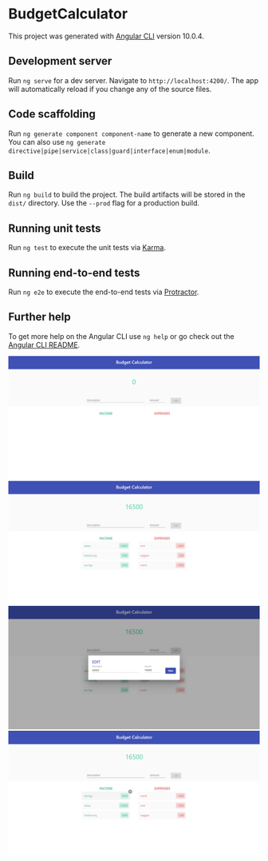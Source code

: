 # BudgetCalculator

This project was generated with [Angular CLI](https://github.com/angular/angular-cli) version 10.0.4.

## Development server

Run `ng serve` for a dev server. Navigate to `http://localhost:4200/`. The app will automatically reload if you change any of the source files.

## Code scaffolding

Run `ng generate component component-name` to generate a new component. You can also use `ng generate directive|pipe|service|class|guard|interface|enum|module`.

## Build

Run `ng build` to build the project. The build artifacts will be stored in the `dist/` directory. Use the `--prod` flag for a production build.

## Running unit tests

Run `ng test` to execute the unit tests via [Karma](https://karma-runner.github.io).

## Running end-to-end tests

Run `ng e2e` to execute the end-to-end tests via [Protractor](http://www.protractortest.org/).

## Further help

To get more help on the Angular CLI use `ng help` or go check out the [Angular CLI README](https://github.com/angular/angular-cli/blob/master/README.md).

[initial]: https://github.com/akarshs27/Budget-Calculator/blob/master/src/assets/empty.png
[filled]: https://github.com/akarshs27/Budget-Calculator/blob/master/src/assets/filled.png
[edit]: https://github.com/akarshs27/Budget-Calculator/blob/master/src/assets/edit.png
[delete]: https://github.com/akarshs27/Budget-Calculator/blob/master/src/assets/delete.png

![INITIAL][initial]
![FILLED][filled]
![EDIT][edit]
![DELETE][delete]
